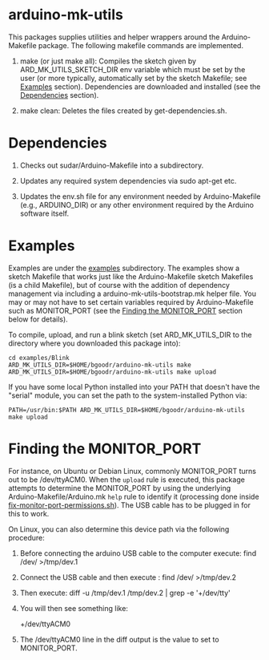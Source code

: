arduino-mk-utils
================

This packages supplies utilities and helper wrappers around the
Arduino-Makefile package. The following makefile commands are
implemented.

1. make (or just make all): Compiles the sketch given by
   ARD_MK_UTILS_SKETCH_DIR env variable which must be set by the user
   (or more typically, automatically set by the sketch Makefile; see
   [Examples](#Examples) section). Dependencies are downloaded and
   installed (see the [Dependencies](#Dependencies) section).

1. make clean: Deletes the files created by get-dependencies.sh.

Dependencies
============
<a name="Dependencies"></a>

1. Checks out sudar/Arduino-Makefile into a subdirectory.

1. Updates any required system dependencies via sudo apt-get
   etc.

1. Updates the env.sh file for any environment needed by
   Arduino-Makefile (e.g., ARDUINO_DIR) or any other environment
   required by the Arduino software itself.

Examples
========
<a name="Examples"></a>

Examples are under the [examples](examples) subdirectory. The examples
show a sketch Makefile that works just like the Arduino-Makefile
sketch Makefiles (is a child Makefile), but of course with the
addition of dependency management via including a
arduino-mk-utils-bootstrap.mk helper file.  You may or may not have to
set certain variables required by Arduino-Makefile such as
MONITOR_PORT (see the [Finding the
MONITOR_PORT](#Finding_the_MONITOR_PORT) section below for details).

To compile, upload, and run a blink sketch (set ARD_MK_UTILS_DIR to
the directory where you downloaded this package into):

    cd examples/Blink
    ARD_MK_UTILS_DIR=$HOME/bgoodr/arduino-mk-utils make
    ARD_MK_UTILS_DIR=$HOME/bgoodr/arduino-mk-utils make upload

If you have some local Python installed into your PATH that
doesn't have the "serial" module, you can set the path to the
system-installed Python via:

    PATH=/usr/bin:$PATH ARD_MK_UTILS_DIR=$HOME/bgoodr/arduino-mk-utils make upload

Finding the MONITOR_PORT
========================
<a name="Finding_the_MONITOR_PORT"></a>

For instance, on Ubuntu or Debian Linux, commonly MONITOR_PORT turns
out to be /dev/ttyACM0. When the `upload` rule is executed, this
package attempts to determine the MONITOR_PORT by using the underlying
Arduino-Makefile/Arduino.mk `help` rule to identify it (processing
done inside
[fix-monitor-port-permissions.sh](fix-monitor-port-permissions.sh)). The
USB cable has to be plugged in for this to work.

On Linux, you can also determine this device path via the following
procedure:

1. Before connecting the arduino USB cable to the computer execute: find /dev/ >/tmp/dev.1

1. Connect the USB cable and then execute : find /dev/ >/tmp/dev.2

1. Then execute: diff -u /tmp/dev.1 /tmp/dev.2 | grep -e '+/dev/tty'

1. You will then see something like:

    +/dev/ttyACM0

1. The /dev/ttyACM0 line in the diff output is the value to set to MONITOR_PORT.

